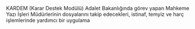 KARDEM (Karar Destek Modülü)
Adalet Bakanlığında görev yapan Mahkeme Yazı İşleri Müdürlerinin dosyalarını takip edecekleri, istinaf, temyiz ve harç işlemlerinde yardımcı bir uygulama
